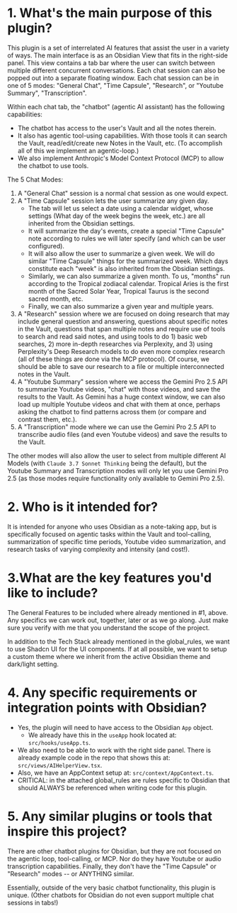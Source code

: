# 1. What's the main purpose of this plugin?

This plugin is a set of interrelated AI features that assist the user in a variety of ways. The main interface is as an Obsidian View that fits in the right-side panel. This view contains a tab bar where the user can switch between multiple different concurrent conversations. Each chat session can also be popped out into a separate floating window. Each chat session can be in one of 5 modes: "General Chat", "Time Capsule", "Research", or "Youtube Summary", "Transcription".

Within each chat tab, the "chatbot" (agentic AI assistant) has the following capabilities:

-   The chatbot has access to the user's Vault and all the notes therein.
-   It also has agentic tool-using capabilities. With those tools it can search the Vault, read/edit/create new Notes in the Vault, etc. (To accomplish all of this we implement an agentic-loop.)
-   We also implement Anthropic's Model Context Protocol (MCP) to allow the chatbot to use tools.

The 5 Chat Modes:

1. A "General Chat" session is a normal chat session as one would expect.
2. A "Time Capsule" session lets the user summarize any given day.
    - The tab will let us select a date using a calendar widget, whose settings (What day of the week begins the week, etc.) are all inherited from the Obsidian settings.
    - It will summarize the day's events, create a special "Time Capsule" note according to rules we will later specify (and which can be user configured).
    - It will also allow the user to summarize a given week. We will do similar "Time Capsule" things for the summarized week. Which days constitute each "week" is also inherited from the Obsidian settings.
    - Similarly, we can also summarize a given month. To us, "months" run according to the Tropical zodiacal calendar. Tropical Aries is the first month of the Sacred Solar Year, Tropical Taurus is the second sacred month, etc.
    - Finally, we can also summarize a given year and multiple years.
3. A "Research" session where we are focused on doing research that may include general question and answering, questions about specific notes in the Vault, questions that span multiple notes and require use of tools to search and read said notes, and using tools to do 1) basic web searches, 2) more in-depth researches via Perplexity, and 3) using Perplexity's Deep Research models to do even more complex research (all of these things are done via the MCP protocol). Of course, we should be able to save our research to a file or multiple interconnected notes in the Vault.
4. A "Youtube Summary" session where we access the Gemini Pro 2.5 API to summarize Youtube videos, "chat" with those videos, and save the results to the Vault. As Gemini has a huge context window, we can also load up multiple Youtube videos and chat with them at once, perhaps asking the chatbot to find patterns across them (or compare and contrast them, etc.).
5. A "Transcription" mode where we can use the Gemini Pro 2.5 API to transcribe audio files (and even Youtube videos) and save the results to the Vault.

The other modes will also allow the user to select from multiple different AI Models (with `Claude 3.7 Sonnet Thinking` being the default), but the Youtube Summary and Transcription modes will only let you use Gemini Pro 2.5 (as those modes require functionality only available to Gemini Pro 2.5).

# 2. Who is it intended for?

It is intended for anyone who uses Obsidian as a note-taking app, but is specifically focused on agentic tasks within the Vault and tool-calling, summarization of specific time periods, Youtube video summarization, and research tasks of varying complexity and intensity (and cost!).

# 3.What are the key features you'd like to include?

The General Features to be included where already mentioned in #1, above. Any specifics we can work out, together, later or as we go along. Just make sure you verify with me that you understand the scope of the project.

In addition to the Tech Stack already mentioned in the global_rules, we want to use Shadcn UI for the UI components. If at all possible, we want to setup a custom theme where we inherit from the active Obsidian theme and dark/light setting.

# 4. Any specific requirements or integration points with Obsidian?

-   Yes, the plugin will need to have access to the Obsidian `App` object.
    -   We already have this in the `useApp` hook located at: `src/hooks/useApp.ts`.
-   We also need to be able to work with the right side panel. There is already example code in the repo that shows this at: `src/views/AIHelperView.tsx`.
-   Also, we have an AppContext setup at: `src/context/AppContext.ts`.
-   CRITICAL: in the attached global_rules are rules specific to Obsidian that should ALWAYS be referenced when writing code for this plugin.

# 5. Any similar plugins or tools that inspire this project?

There are other chatbot plugins for Obsidian, but they are not focused on the agentic loop, tool-calling, or MCP. Nor do they have Youtube or audio transcription capabilities. Finally, they don't have the "Time Capsule" or "Research" modes -- or ANYTHING similar.

Essentially, outside of the very basic chatbot functionality, this plugin is unique. (Other chatbots for Obsidian do not even support multiple chat sessions in tabs!)
